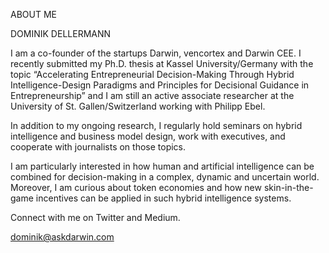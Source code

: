 ABOUT ME



DOMINIK DELLERMANN

I am a co-founder of the startups Darwin, vencortex and Darwin CEE. I recently submitted my Ph.D. thesis at Kassel University/Germany with the topic “Accelerating Entrepreneurial Decision-Making Through Hybrid Intelligence-Design Paradigms and Principles for Decisional Guidance in Entrepreneurship” and I am still an active associate researcher at the University of St. Gallen/Switzerland working with Philipp Ebel.

In addition to my ongoing research, I regularly hold seminars on hybrid intelligence and business model design, work with executives, and cooperate with journalists on those topics.

I am particularly interested in how human and artificial intelligence can be combined for decision-making in a complex, dynamic and uncertain world. Moreover, I am curious about token economies and how new skin-in-the-game incentives can be applied in such hybrid intelligence systems.

Connect with me on Twitter and Medium.

dominik@askdarwin.com
